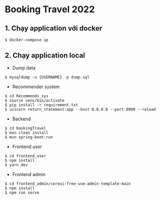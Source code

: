 # Booking Travel 2022

## 1. Chạy application với docker
```shell
$ docker-compose up
```
## 2. Chạy application local
- Dump data
```shell
$ mysqldump -u {USERNAME} -p dump.sql
```
- Recommender system
```shell
$ cd Recommends_sys
$ source venv/bin/activate
$ pip install -r requirement.txt
$ uvicorn return_statement:app --host 0.0.0.0 --port 8000 --reload
```
- Backend
```shell
$ cd bookingTravel
$ mvn clean install
$ mvn spring-boot:run
```
- Frontend user
```shell
$ cd frontend_user
$ npm install
$ yarn dev
```
- Frontend admin
```shell
$ cd frontend_admin/coreui-free-vue-admin-template-main
$ npm install 
$ npm run serve
```
